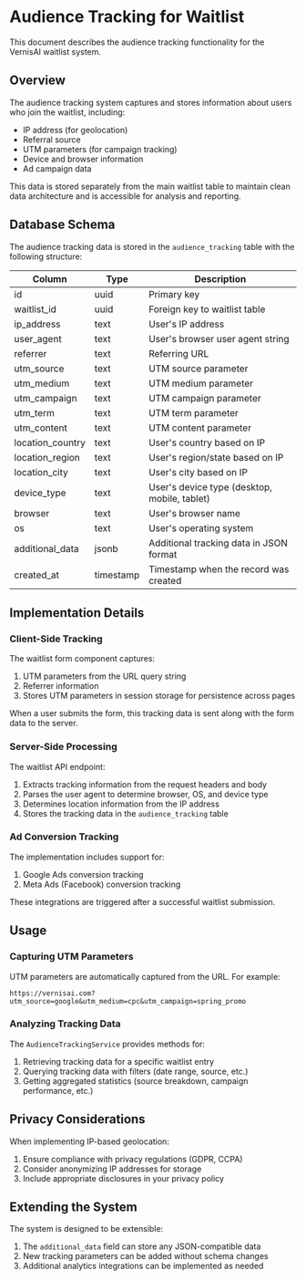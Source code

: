 # Audience Tracking for Waitlist

This document describes the audience tracking functionality for the VernisAI waitlist system.

## Overview

The audience tracking system captures and stores information about users who join the waitlist, including:

- IP address (for geolocation)
- Referral source
- UTM parameters (for campaign tracking)
- Device and browser information
- Ad campaign data

This data is stored separately from the main waitlist table to maintain clean data architecture and is accessible for analysis and reporting.

## Database Schema

The audience tracking data is stored in the `audience_tracking` table with the following structure:

| Column           | Type      | Description                                  |
| ---------------- | --------- | -------------------------------------------- |
| id               | uuid      | Primary key                                  |
| waitlist_id      | uuid      | Foreign key to waitlist table                |
| ip_address       | text      | User's IP address                            |
| user_agent       | text      | User's browser user agent string             |
| referrer         | text      | Referring URL                                |
| utm_source       | text      | UTM source parameter                         |
| utm_medium       | text      | UTM medium parameter                         |
| utm_campaign     | text      | UTM campaign parameter                       |
| utm_term         | text      | UTM term parameter                           |
| utm_content      | text      | UTM content parameter                        |
| location_country | text      | User's country based on IP                   |
| location_region  | text      | User's region/state based on IP              |
| location_city    | text      | User's city based on IP                      |
| device_type      | text      | User's device type (desktop, mobile, tablet) |
| browser          | text      | User's browser name                          |
| os               | text      | User's operating system                      |
| additional_data  | jsonb     | Additional tracking data in JSON format      |
| created_at       | timestamp | Timestamp when the record was created        |

## Implementation Details

### Client-Side Tracking

The waitlist form component captures:

1. UTM parameters from the URL query string
2. Referrer information
3. Stores UTM parameters in session storage for persistence across pages

When a user submits the form, this tracking data is sent along with the form data to the server.

### Server-Side Processing

The waitlist API endpoint:

1. Extracts tracking information from the request headers and body
2. Parses the user agent to determine browser, OS, and device type
3. Determines location information from the IP address
4. Stores the tracking data in the `audience_tracking` table

### Ad Conversion Tracking

The implementation includes support for:

1. Google Ads conversion tracking
2. Meta Ads (Facebook) conversion tracking

These integrations are triggered after a successful waitlist submission.

## Usage

### Capturing UTM Parameters

UTM parameters are automatically captured from the URL. For example:

```
https://vernisai.com?utm_source=google&utm_medium=cpc&utm_campaign=spring_promo
```

### Analyzing Tracking Data

The `AudienceTrackingService` provides methods for:

1. Retrieving tracking data for a specific waitlist entry
2. Querying tracking data with filters (date range, source, etc.)
3. Getting aggregated statistics (source breakdown, campaign performance, etc.)

## Privacy Considerations

When implementing IP-based geolocation:

1. Ensure compliance with privacy regulations (GDPR, CCPA)
2. Consider anonymizing IP addresses for storage
3. Include appropriate disclosures in your privacy policy

## Extending the System

The system is designed to be extensible:

1. The `additional_data` field can store any JSON-compatible data
2. New tracking parameters can be added without schema changes
3. Additional analytics integrations can be implemented as needed
